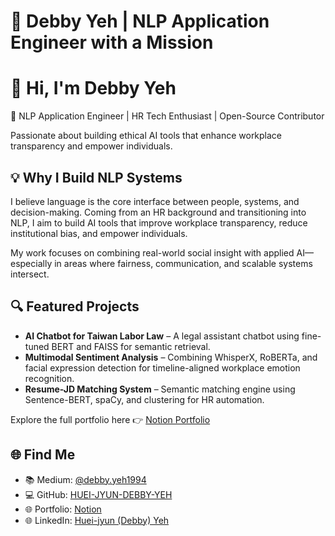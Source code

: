 # 👋 Debby Yeh | NLP Application Engineer with a Mission

# 👋 Hi, I'm Debby Yeh

🎯 NLP Application Engineer | HR Tech Enthusiast | Open-Source Contributor

Passionate about building ethical AI tools that enhance workplace transparency and empower individuals.

## 💡 Why I Build NLP Systems

I believe language is the core interface between people, systems, and decision-making. Coming from an HR background and transitioning into NLP, I aim to build AI tools that improve workplace transparency, reduce institutional bias, and empower individuals.

My work focuses on combining real-world social insight with applied AI—especially in areas where fairness, communication, and scalable systems intersect.

## 🔍 Featured Projects

- **AI Chatbot for Taiwan Labor Law** – A legal assistant chatbot using fine-tuned BERT and FAISS for semantic retrieval.
- **Multimodal Sentiment Analysis** – Combining WhisperX, RoBERTa, and facial expression detection for timeline-aligned workplace emotion recognition.
- **Resume-JD Matching System** – Semantic matching engine using Sentence-BERT, spaCy, and clustering for HR automation.

Explore the full portfolio here 👉 [Notion Portfolio](https://mango-mapusaurus-5df.notion.site/Debby-Yeh-NLP-Application-Engineer-Portfolio-1ca5118474d2801caa58de564fb53e38?pvs=4)

## 🌐 Find Me

- 📚 Medium: [@debby.yeh1994](https://medium.com/@debby.yeh1994)
- 💻 GitHub: [HUEI-JYUN-DEBBY-YEH](https://github.com/HUEI-JYUN-DEBBY-YEH)
- 🌐 Portfolio: [Notion](https://mango-mapusaurus-5df.notion.site/Debby-Yeh-NLP-Application-Engineer-Portfolio-1ca5118474d2801caa58de564fb53e38?pvs=4)
- 🌐 LinkedIn: [Huei-jyun (Debby) Yeh](https://www.linkedin.com/in/debbyyeh/)
